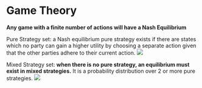 # Game Theory
__Any game with a finite number of actions will have a Nash Equilibrium__

Pure Strategy set: a Nash equilibrium pure strategy exists if there are states which no party can gain a higher utility by choosing a separate action given that the other parties adhere to their current action.
![](https://i.imgur.com/MXygbV3.png)

Mixed Strategy set: __when there is no pure strategy, an equilibrium must exist in mixed strategies.__ It is a probability distribution over 2 or more pure strategies.
![](https://i.imgur.com/oyvCCDO.png)

